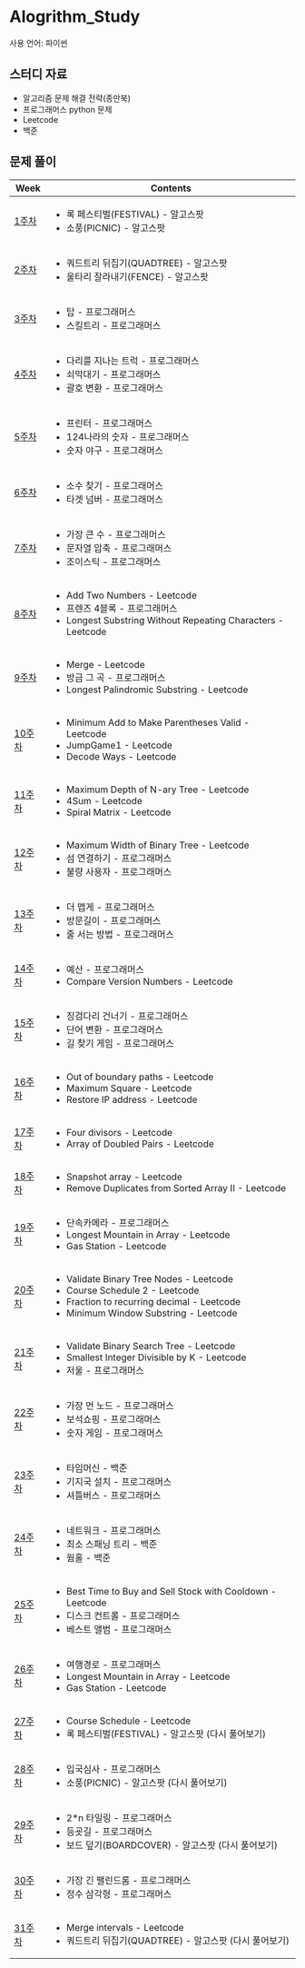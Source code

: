 # Alogrithm_Study
사용 언어: 파이썬<br>

## 스터디 자료
* 알고리즘 문제 해결 전략(종만북)
* 프로그래머스 python 문제
* Leetcode
* 백준

## 문제 풀이
| Week | Contents |
|------------|----------|
| [1주차](https://github.com/yoonjong12/Alogrithm_Study/blob/master/week1.ipynb) | <ul><li>록 페스티벌(FESTIVAL) - 알고스팟</li><li>소풍(PICNIC) - 알고스팟</li></ul> |
| [2주차](https://github.com/yoonjong12/Alogrithm_Study/blob/master/week2.ipynb) | <ul><li>쿼드트리 뒤집기(QUADTREE) - 알고스팟</li><li>울타리 잘라내기(FENCE) - 알고스팟</li></ul> |
| [3주차](https://github.com/yoonjong12/Alogrithm_Study/blob/master/week3.ipynb) | <ul><li>탑 - 프로그래머스</li><li>스킬트리 - 프로그래머스</li></ul> |
| [4주차](https://github.com/yoonjong12/Alogrithm_Study/blob/master/week4.ipynb) | <ul><li>다리를 지나는 트럭 - 프로그래머스</li><li>쇠막대기 - 프로그래머스</li><li>괄호 변환 - 프로그래머스</li></ul> |
| [5주차](https://github.com/yoonjong12/Alogrithm_Study/blob/master/week5.ipynb) | <ul><li>프린터 - 프로그래머스</li><li>124나라의 숫자 - 프로그래머스</li><li>숫자 야구 - 프로그래머스</li></ul> |
| [6주차](https://github.com/yoonjong12/Alogrithm_Study/blob/master/week6.ipynb) | <ul><li>소수 찾기 - 프로그래머스</li><li>타겟 넘버 - 프로그래머스</li></ul> |
| [7주차](https://github.com/yoonjong12/Alogrithm_Study/blob/master/week7.ipynb) | <ul><li>가장 큰 수 - 프로그래머스</li><li>문자열 압축 - 프로그래머스</li><li>조이스틱 - 프로그래머스</li></ul> |
| [8주차](https://github.com/yoonjong12/Alogrithm_Study/blob/master/week8.ipynb) | <ul><li>Add Two Numbers - Leetcode</li><li>프렌즈 4블록 - 프로그래머스</li><li>Longest Substring Without Repeating Characters - Leetcode</li></ul> |
| [9주차](https://github.com/yoonjong12/Alogrithm_Study/blob/master/week9.ipynb) | <ul><li>Merge - Leetcode</li><li>방금 그 곡 - 프로그래머스</li><li>Longest Palindromic Substring - Leetcode</li></ul> |
| [10주차](https://github.com/yoonjong12/Alogrithm_Study/blob/master/week10.ipynb) | <ul><li>Minimum Add to Make Parentheses Valid - Leetcode</li><li>JumpGame1 - Leetcode</li><li>Decode Ways - Leetcode</li></ul> |
| [11주차](https://github.com/yoonjong12/Alogrithm_Study/blob/master/week11.ipynb) | <ul><li>Maximum Depth of N-ary Tree - Leetcode</li><li>4Sum - Leetcode</li><li>Spiral Matrix - Leetcode</li></ul> |
| [12주차](https://github.com/yoonjong12/Alogrithm_Study/blob/master/week12.ipynb) | <ul><li>Maximum Width of Binary Tree - Leetcode </li><li>섬 연결하기 - 프로그래머스</li><li>불량 사용자 - 프로그래머스</li></ul> |
| [13주차](https://github.com/yoonjong12/Alogrithm_Study/blob/master/week13.ipynb) | <ul><li>더 맵게 - 프로그래머스</li><li>방문길이 - 프로그래머스</li><li>줄 서는 방법 - 프로그래머스</li></ul> |
| [14주차](https://github.com/yoonjong12/Alogrithm_Study/blob/master/week14.ipynb) | <ul><li>예산 - 프로그래머스</li><li>Compare Version Numbers - Leetcode</li></ul> |
| [15주차](https://github.com/yoonjong12/Alogrithm_Study/blob/master/week15.ipynb) | <ul><li>징검다리 건너기 - 프로그래머스</li><li>단어 변환 - 프로그래머스</li><li>길 찾기 게임 - 프로그래머스</li></ul> |
| [16주차](https://github.com/yoonjong12/Alogrithm_Study/blob/master/week16.ipynb) | <ul><li>Out of boundary paths - Leetcode</li><li>Maximum Square - Leetcode</li><li>Restore IP address - Leetcode</li></ul> |
| [17주차](https://github.com/yoonjong12/Alogrithm_Study/blob/master/week17.ipynb) | <ul><li>Four divisors - Leetcode</li><li>Array of Doubled Pairs - Leetcode</li></ul> |
| [18주차](https://github.com/yoonjong12/Alogrithm_Study/blob/master/week18.ipynb) | <ul><li>Snapshot array - Leetcode</li><li>Remove Duplicates from Sorted Array II - Leetcode</li></ul> |
| [19주차](https://github.com/yoonjong12/Alogrithm_Study/blob/master/week19.ipynb) | <ul><li>단속카메라 - 프로그래머스</li><li>Longest Mountain in Array - Leetcode</li><li>Gas Station - Leetcode</li></ul> |
| [20주차](https://github.com/yoonjong12/Alogrithm_Study/blob/master/week20.ipynb) | <ul><li>Validate Binary Tree Nodes - Leetcode</li><li>Course Schedule 2 - Leetcode</li><li>Fraction to recurring decimal - Leetcode</li><li>Minimum Window Substring - Leetcode</li></ul> |
| [21주차](https://github.com/yoonjong12/Alogrithm_Study/blob/master/week21.ipynb) | <ul><li>Validate Binary Search Tree - Leetcode</li><li>Smallest Integer Divisible by K - Leetcode</li><li>저울 - 프로그래머스</li></ul> |
| [22주차](https://github.com/yoonjong12/Alogrithm_Study/blob/master/week22.ipynb) | <ul><li>가장 먼 노드 - 프로그래머스</li><li>보석쇼핑 - 프로그래머스</li><li>숫자 게임 - 프로그래머스</li></ul> |
| [23주차](https://github.com/yoonjong12/Alogrithm_Study/blob/master/week23.ipynb) | <ul><li>타임머신 - 백준</li><li>기지국 설치 - 프로그래머스</li><li>셔틀버스 - 프로그래머스</li></ul> |
| [24주차](https://github.com/yoonjong12/Alogrithm_Study/blob/master/week24.ipynb) | <ul><li>네트워크 - 프로그래머스</li><li>최소 스패닝 트리 - 백준</li><li>웜홀 - 백준</li></ul> |
| [25주차](https://github.com/yoonjong12/Alogrithm_Study/blob/master/week25.ipynb) | <ul><li>Best Time to Buy and Sell Stock with Cooldown - Leetcode</li><li>디스크 컨트롤 - 프로그래머스</li><li>베스트 앨범 - 프로그래머스</li></ul> |
| [26주차](https://github.com/yoonjong12/Alogrithm_Study/blob/master/week26.ipynb) | <ul><li>여행경로 - 프로그래머스</li><li>Longest Mountain in Array - Leetcode</li><li>Gas Station - Leetcode</li></ul> |
| [27주차](https://github.com/yoonjong12/Alogrithm_Study/blob/master/week27.ipynb) | <ul><li>Course Schedule - Leetcode</li><li>록 페스티벌(FESTIVAL) - 알고스팟 (다시 풀어보기)</li></ul> |
| [28주차](https://github.com/yoonjong12/Alogrithm_Study/blob/master/week28.ipynb) | <ul><li>입국심사 - 프로그래머스</li><li>소풍(PICNIC) - 알고스팟 (다시 풀어보기)</li></ul> |
| [29주차](https://github.com/yoonjong12/Alogrithm_Study/blob/master/week29.ipynb) | <ul><li>2*n 타일링 - 프로그래머스</li><li>등굣길 - 프로그래머스</li><li>보드 덮기(BOARDCOVER) - 알고스팟 (다시 풀어보기)</li></ul> |
| [30주차](https://github.com/yoonjong12/Alogrithm_Study/blob/master/week30.ipynb) | <ul><li>가장 긴 팰린드롬 - 프로그래머스</li><li>정수 삼각형 - 프로그래머스</li></ul> |
| [31주차](https://github.com/yoonjong12/Alogrithm_Study/blob/master/week31.ipynb) | <ul><li>Merge intervals - Leetcode</li><li>쿼드트리 뒤집기(QUADTREE) - 알고스팟 (다시 풀어보기)</li></ul> |
